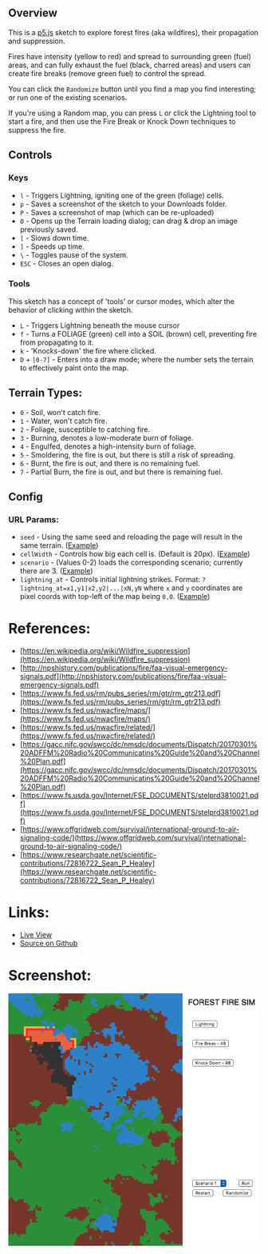 ## Overview

This is a [p5.js][p5js-home] sketch to explore forest fires (aka wildfires), their propagation and suppression.

Fires have intensity (yellow to red) and spread to surrounding green (fuel) areas, and can fully exhaust the fuel (black, charred areas) and users can create fire breaks (remove green fuel) to control the spread.

You can click the `Randomize` button until you find a map you find interesting; or run one of the existing scenarios.

If you're using a Random map, you can press `L` or click the Lightning tool to start a fire, and then use the Fire Break or Knock Down techniques to suppress the fire.

## Controls

### Keys
* `l` - Triggers Lightning, igniting one of the green (foliage) cells.
* `p` - Saves a screenshot of the sketch to your Downloads folder.
* `P` - Saves a screenshot of map (which can be re-uploaded)
* `O` - Opens up the Terrain loading dialog; can drag & drop an image previously saved.
* `[` - Slows down time.
* `]` - Speeds up time.
* `\` - Toggles pause of the system.
* `ESC` - Closes an open dialog.

### Tools
This sketch has a concept of 'tools' or cursor modes, which alter the behavior of clicking within the sketch.

* `L` - Triggers Lightning beneath the mouse cursor
* `f` - Turns a FOLIAGE (green) cell into a SOIL (brown) cell, preventing fire from propagating to it.
* `k` - 'Knocks-down' the fire where clicked.
* `D` + `[0-7]` - Enters into a draw mode; where the number sets the terrain to effectively paint onto the map.

## Terrain Types:

  - `0` - Soil, won't catch fire.
  - `1` - Water, won't catch fire.
  - `2` - Foliage, susceptible to catching fire.
  - `3` - Burning, denotes a low-moderate burn of foliage.
  - `4` - Engulfed, denotes a high-intensity burn of foliage.
  - `5` - Smoldering, the fire is out, but there is still a risk of spreading. 
  - `6` - Burnt, the fire is out, and there is no remaining fuel.
  - `7` - Partial Burn, the fire is out, and but there is remaining fuel.

## Config

### URL Params:
* `seed` - Using the same seed and reloading the page will result in the same terrain. ([Example](https://brianhonohan.com/sketchbook/p5js/forest-fires-02/?seed=12345)) 
* `cellWidth` - Controls how big each cell is. (Default is 20px). ([Example](https://brianhonohan.com/sketchbook/p5js/forest-fires-02/?cellWidth=5)) 
* `scenario` - (Values 0-2) loads the corresponding scenario; currently there are 3. ([Example](https://brianhonohan.com/sketchbook/p5js/forest-fires-02/?scenario=1)) 
* `lightning_at` - Controls initial lightning strikes. Format: `?lightning_at=x1,y1|x2,y2|...|xN,yN` where `x` and `y` coordinates are pixel coords with top-left of the map being `0,0`. ([Example](https://brianhonohan.com/sketchbook/p5js/forest-fires-02/?seed=446&cellWidth=5&lightning_at=100,310|370,360))

# References:

* [https://en.wikipedia.org/wiki/Wildfire_suppression](https://en.wikipedia.org/wiki/Wildfire_suppression)
* [http://npshistory.com/publications/fire/faa-visual-emergency-signals.pdf](http://npshistory.com/publications/fire/faa-visual-emergency-signals.pdf)
* [https://www.fs.fed.us/rm/pubs_series/rm/gtr/rm_gtr213.pdf](https://www.fs.fed.us/rm/pubs_series/rm/gtr/rm_gtr213.pdf)
* [https://www.fs.fed.us/nwacfire/maps/](https://www.fs.fed.us/nwacfire/maps/)
* [https://www.fs.fed.us/nwacfire/related/](https://www.fs.fed.us/nwacfire/related/)
* [https://gacc.nifc.gov/swcc/dc/nmsdc/documents/Dispatch/20170301%20ADFFM%20Radio%20Communicatins%20Guide%20and%20Channel%20Plan.pdf](https://gacc.nifc.gov/swcc/dc/nmsdc/documents/Dispatch/20170301%20ADFFM%20Radio%20Communicatins%20Guide%20and%20Channel%20Plan.pdf)
* [https://www.fs.usda.gov/Internet/FSE_DOCUMENTS/stelprd3810021.pdf](https://www.fs.usda.gov/Internet/FSE_DOCUMENTS/stelprd3810021.pdf)
* [https://www.offgridweb.com/survival/international-ground-to-air-signaling-code/](https://www.offgridweb.com/survival/international-ground-to-air-signaling-code/)
* [https://www.researchgate.net/scientific-contributions/72816722_Sean_P_Healey](https://www.researchgate.net/scientific-contributions/72816722_Sean_P_Healey)

# Links: 

* [Live View][live-view]
* [Source on Github][source-code]

# Screenshot:

![screenshot][screenshot-01]

[p5js-home]: https://p5js.org/
[source-code]: https://github.com/brianhonohan/sketchbook/tree/master/p5js/forest-fires-02/
[live-view]: https://brianhonohan.com/sketchbook/p5js/forest-fires-02/
[screenshot-01]: ./screenshot-01.png
